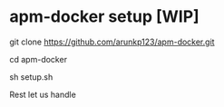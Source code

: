 # apm-docker setup [WIP]
git clone https://github.com/arunkp123/apm-docker.git

cd apm-docker

sh setup.sh

Rest let us handle
